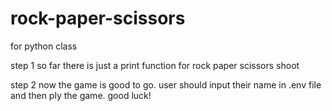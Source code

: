 # rock-paper-scissors
for python class

step 1
so far there is just a print function for rock paper scissors shoot

step 2 now the game is good to go. user should input their name in .env file and then ply the game. good luck! 